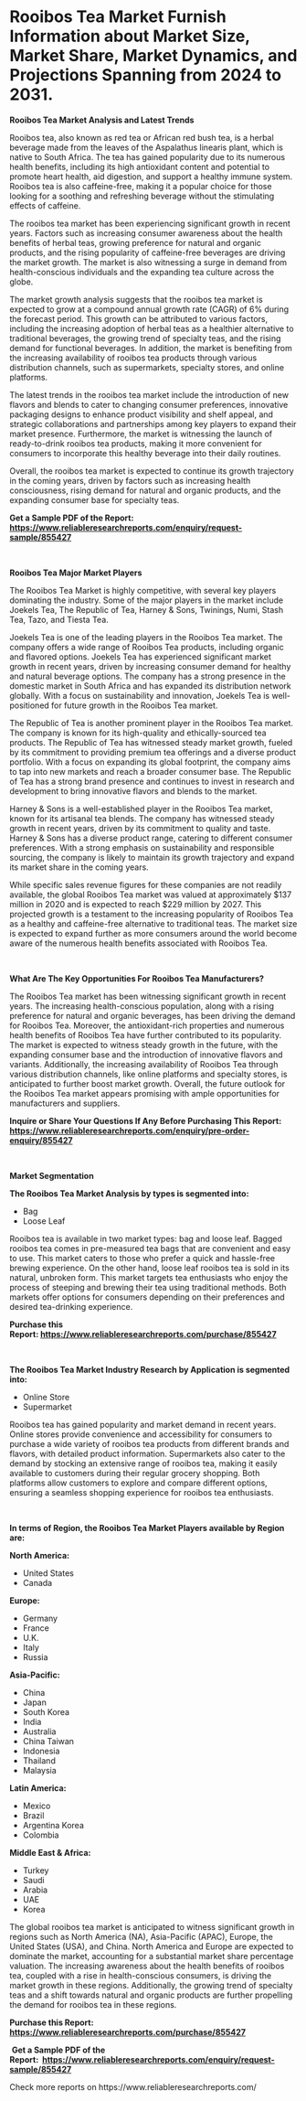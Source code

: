 <p><h1>Rooibos Tea Market Furnish Information about Market Size, Market Share, Market Dynamics, and Projections Spanning from 2024 to 2031.</h1></p><p><strong>Rooibos Tea Market Analysis and Latest Trends</strong></p>
<p><p>Rooibos tea, also known as red tea or African red bush tea, is a herbal beverage made from the leaves of the Aspalathus linearis plant, which is native to South Africa. The tea has gained popularity due to its numerous health benefits, including its high antioxidant content and potential to promote heart health, aid digestion, and support a healthy immune system. Rooibos tea is also caffeine-free, making it a popular choice for those looking for a soothing and refreshing beverage without the stimulating effects of caffeine.</p><p>The rooibos tea market has been experiencing significant growth in recent years. Factors such as increasing consumer awareness about the health benefits of herbal teas, growing preference for natural and organic products, and the rising popularity of caffeine-free beverages are driving the market growth. The market is also witnessing a surge in demand from health-conscious individuals and the expanding tea culture across the globe.</p><p>The market growth analysis suggests that the rooibos tea market is expected to grow at a compound annual growth rate (CAGR) of 6% during the forecast period. This growth can be attributed to various factors, including the increasing adoption of herbal teas as a healthier alternative to traditional beverages, the growing trend of specialty teas, and the rising demand for functional beverages. In addition, the market is benefiting from the increasing availability of rooibos tea products through various distribution channels, such as supermarkets, specialty stores, and online platforms.</p><p>The latest trends in the rooibos tea market include the introduction of new flavors and blends to cater to changing consumer preferences, innovative packaging designs to enhance product visibility and shelf appeal, and strategic collaborations and partnerships among key players to expand their market presence. Furthermore, the market is witnessing the launch of ready-to-drink rooibos tea products, making it more convenient for consumers to incorporate this healthy beverage into their daily routines.</p><p>Overall, the rooibos tea market is expected to continue its growth trajectory in the coming years, driven by factors such as increasing health consciousness, rising demand for natural and organic products, and the expanding consumer base for specialty teas.</p></p>
<p><strong>Get a Sample PDF of the Report:&nbsp; <a href="https://www.reliableresearchreports.com/enquiry/request-sample/855427">https://www.reliableresearchreports.com/enquiry/request-sample/855427</a></strong></p>
<p>&nbsp;</p>
<p><strong>Rooibos Tea Major Market Players</strong></p>
<p><p>The Rooibos Tea Market is highly competitive, with several key players dominating the industry. Some of the major players in the market include Joekels Tea, The Republic of Tea, Harney & Sons, Twinings, Numi, Stash Tea, Tazo, and Tiesta Tea.</p><p>Joekels Tea is one of the leading players in the Rooibos Tea market. The company offers a wide range of Rooibos Tea products, including organic and flavored options. Joekels Tea has experienced significant market growth in recent years, driven by increasing consumer demand for healthy and natural beverage options. The company has a strong presence in the domestic market in South Africa and has expanded its distribution network globally. With a focus on sustainability and innovation, Joekels Tea is well-positioned for future growth in the Rooibos Tea market.</p><p>The Republic of Tea is another prominent player in the Rooibos Tea market. The company is known for its high-quality and ethically-sourced tea products. The Republic of Tea has witnessed steady market growth, fueled by its commitment to providing premium tea offerings and a diverse product portfolio. With a focus on expanding its global footprint, the company aims to tap into new markets and reach a broader consumer base. The Republic of Tea has a strong brand presence and continues to invest in research and development to bring innovative flavors and blends to the market.</p><p>Harney & Sons is a well-established player in the Rooibos Tea market, known for its artisanal tea blends. The company has witnessed steady growth in recent years, driven by its commitment to quality and taste. Harney & Sons has a diverse product range, catering to different consumer preferences. With a strong emphasis on sustainability and responsible sourcing, the company is likely to maintain its growth trajectory and expand its market share in the coming years.</p><p>While specific sales revenue figures for these companies are not readily available, the global Rooibos Tea market was valued at approximately $137 million in 2020 and is expected to reach $229 million by 2027. This projected growth is a testament to the increasing popularity of Rooibos Tea as a healthy and caffeine-free alternative to traditional teas. The market size is expected to expand further as more consumers around the world become aware of the numerous health benefits associated with Rooibos Tea.</p></p>
<p>&nbsp;</p>
<p><strong>What Are The Key Opportunities For Rooibos Tea Manufacturers?</strong></p>
<p><p>The Rooibos Tea market has been witnessing significant growth in recent years. The increasing health-conscious population, along with a rising preference for natural and organic beverages, has been driving the demand for Rooibos Tea. Moreover, the antioxidant-rich properties and numerous health benefits of Rooibos Tea have further contributed to its popularity. The market is expected to witness steady growth in the future, with the expanding consumer base and the introduction of innovative flavors and variants. Additionally, the increasing availability of Rooibos Tea through various distribution channels, like online platforms and specialty stores, is anticipated to further boost market growth. Overall, the future outlook for the Rooibos Tea market appears promising with ample opportunities for manufacturers and suppliers.</p></p>
<p><strong>Inquire or Share Your Questions If Any Before Purchasing This Report: <a href="https://www.reliableresearchreports.com/enquiry/pre-order-enquiry/855427">https://www.reliableresearchreports.com/enquiry/pre-order-enquiry/855427</a></strong></p>
<p>&nbsp;</p>
<p><strong>Market Segmentation</strong></p>
<p><strong>The Rooibos Tea Market Analysis by types is segmented into:</strong></p>
<p><ul><li>Bag</li><li>Loose Leaf</li></ul></p>
<p><p>Rooibos tea is available in two market types: bag and loose leaf. Bagged rooibos tea comes in pre-measured tea bags that are convenient and easy to use. This market caters to those who prefer a quick and hassle-free brewing experience. On the other hand, loose leaf rooibos tea is sold in its natural, unbroken form. This market targets tea enthusiasts who enjoy the process of steeping and brewing their tea using traditional methods. Both markets offer options for consumers depending on their preferences and desired tea-drinking experience.</p></p>
<p><strong>Purchase this Report:&nbsp;<a href="https://www.reliableresearchreports.com/purchase/855427">https://www.reliableresearchreports.com/purchase/855427</a></strong></p>
<p>&nbsp;</p>
<p><strong>The Rooibos Tea Market Industry Research by Application is segmented into:</strong></p>
<p><ul><li>Online Store</li><li>Supermarket</li></ul></p>
<p><p>Rooibos tea has gained popularity and market demand in recent years. Online stores provide convenience and accessibility for consumers to purchase a wide variety of rooibos tea products from different brands and flavors, with detailed product information. Supermarkets also cater to the demand by stocking an extensive range of rooibos tea, making it easily available to customers during their regular grocery shopping. Both platforms allow customers to explore and compare different options, ensuring a seamless shopping experience for rooibos tea enthusiasts.</p></p>
<p>&nbsp;</p>
<p><strong>In terms of Region, the Rooibos Tea Market Players available by Region are:</strong></p>
<p>
    <p> <strong> North America: </strong>
        <ul>
            <li>United States</li>
            <li>Canada</li>
        </ul>
        </p> 
    <p> <strong> Europe: </strong>
        <ul>
            <li>Germany</li>
            <li>France</li>
            <li>U.K.</li>
            <li>Italy</li>
            <li>Russia</li>
        </ul>
        </p> 
    <p> <strong> Asia-Pacific: </strong>
        <ul>
            <li>China</li>
            <li>Japan</li>
            <li>South Korea</li>
            <li>India</li>
            <li>Australia</li>
            <li>China Taiwan</li>
            <li>Indonesia</li>
            <li>Thailand</li>
            <li>Malaysia</li>
        </ul>
        </p> 
    <p> <strong> Latin America: </strong>
        <ul>
            <li>Mexico</li>
            <li>Brazil</li>
            <li>Argentina Korea</li>
            <li>Colombia</li>
        </ul>
        </p> 
    <p> <strong> Middle East & Africa: </strong>
        <ul>
            <li>Turkey</li>
            <li>Saudi</li>
            <li>Arabia</li>
            <li>UAE</li>
            <li>Korea</li>
        </ul>
    </p>
    </p>
<p><p>The global rooibos tea market is anticipated to witness significant growth in regions such as North America (NA), Asia-Pacific (APAC), Europe, the United States (USA), and China. North America and Europe are expected to dominate the market, accounting for a substantial market share percentage valuation. The increasing awareness about the health benefits of rooibos tea, coupled with a rise in health-conscious consumers, is driving the market growth in these regions. Additionally, the growing trend of specialty teas and a shift towards natural and organic products are further propelling the demand for rooibos tea in these regions.</p></p>
<p><strong>Purchase this Report: <a href="https://www.reliableresearchreports.com/purchase/855427">https://www.reliableresearchreports.com/purchase/855427</a></strong></p>
<p>&nbsp;<strong>Get a Sample PDF of the Report:&nbsp;&nbsp;<a href="https://www.reliableresearchreports.com/enquiry/request-sample/855427">https://www.reliableresearchreports.com/enquiry/request-sample/855427</a></strong></p>
<p><strong></strong></p>
<p>Check more reports on https://www.reliableresearchreports.com/</p>